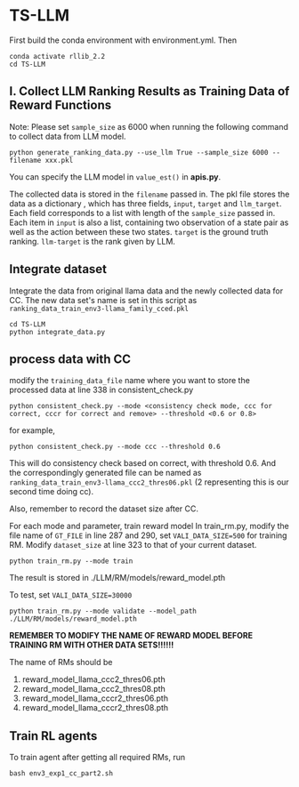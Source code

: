 # TS-LLM
First build the conda environment with environment.yml. Then
```
conda activate rllib_2.2
cd TS-LLM
```

## I. Collect LLM Ranking Results as Training Data of Reward Functions
Note: Please set `sample_size` as 6000 when running the following command to collect data from LLM model.
```
python generate_ranking_data.py --use_llm True --sample_size 6000 --filename xxx.pkl
```
You can specify the LLM model in `value_est()` in **apis.py**.

The collected data is stored in the `filename` passed in. The pkl file stores the data as a dictionary , which has three fields, `input`, `target` and `llm_target`. Each field corresponds to a list with length of the `sample_size` passed in. Each item in `input` is also a list, containing two observation of a state pair as well as the action between these two states. `target` is the ground truth ranking. `llm-target` is the rank given by LLM.


## Integrate dataset
Integrate the data from original llama data and the newly collected data for CC.
The new data set's name is set in this script as `ranking_data_train_env3-llama_family_cced.pkl`
```
cd TS-LLM
python integrate_data.py
```

## process data with CC
modify the `training_data_file` name where you want to store the processed data at line 338 in consistent_check.py
```
python consistent_check.py --mode <consistency check mode, ccc for correct, cccr for correct and remove> --threshold <0.6 or 0.8>
```
for example, 
```
python consistent_check.py --mode ccc --threshold 0.6
```
This will do consistency check based on correct, with threshold 0.6. And the correspondingly generated file can be named as `ranking_data_train_env3-llama_ccc2_thres06.pkl` (2 representing this is our second time doing cc).

Also, remember to record the dataset size after CC.

For each mode and parameter, train reward model
In train_rm.py, modify the file name of `GT_FILE` in line 287 and 290, set `VALI_DATA_SIZE=500` for training RM. Modify `dataset_size` at line 323 to that of your current dataset.
```
python train_rm.py --mode train
```

The result is stored in ./LLM/RM/models/reward_model.pth

To test, set `VALI_DATA_SIZE=30000`
```
python train_rm.py --mode validate --model_path ./LLM/RM/models/reward_model.pth
```

**REMEMBER TO MODIFY THE NAME OF REWARD MODEL BEFORE TRAINING RM WITH OTHER DATA SETS!!!!!!**

The name of RMs should be
1. reward_model_llama_ccc2_thres06.pth
2. reward_model_llama_ccc2_thres08.pth
3. reward_model_llama_cccr2_thres06.pth
4. reward_model_llama_cccr2_thres08.pth

## Train RL agents
To train agent after getting all required RMs, run
```
bash env3_exp1_cc_part2.sh
```